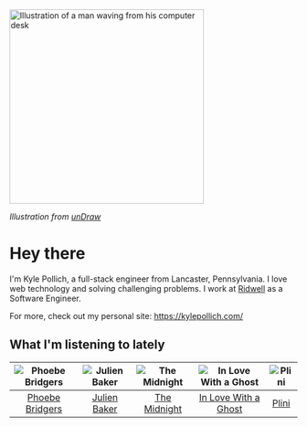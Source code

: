 <img src="https://user-images.githubusercontent.com/6766512/87306713-6f79d900-c4e6-11ea-989a-3242cbfc50c2.png" alt="Illustration of a man waving from his computer desk" height="340" />

_Illustration from [unDraw](https://undraw.co/)_

# Hey there

I'm Kyle Pollich, a full-stack engineer from Lancaster, Pennsylvania. I love web technology and solving challenging problems.
I work at [Ridwell](https://www.ridwell.com/) as a Software Engineer.

For more, check out my personal site: https://kylepollich.com/

## What I'm listening to lately

<!-- begin artists -->
  |![Phoebe Bridgers](https://i.scdn.co/image/3b6a427f0c54c0d116c433462ae1dd48474643d0)|![Julien Baker](https://i.scdn.co/image/823382f2fa75050b8e7e591accdc66bc4f6a32fd)|![The Midnight](https://i.scdn.co/image/aef4c8f3992a5ddb727bd0468854d7e1047a8851)|![In Love With a Ghost](https://i.scdn.co/image/9f708e271d8aa32ea043e53281c27681c4273bf6)|![Plini](https://i.scdn.co/image/835ff128ddd8d8f29e07048ff191ca0b0ef685b3)|
  |:---:|:---:|:---:|:---:|:---:|
  |[Phoebe Bridgers](https://open.spotify.com/artist/1r1uxoy19fzMxunt3ONAkG)|[Julien Baker](https://open.spotify.com/artist/12zbUHbPHL5DGuJtiUfsip)|[The Midnight](https://open.spotify.com/artist/2NFrAuh8RQdQoS7iYFbckw)|[In Love With a Ghost](https://open.spotify.com/artist/21tDFddcOFDYmiobTcls2O)|[Plini](https://open.spotify.com/artist/3Gs10XJ4S4OEFrMRqZJcic)|
<!-- end artists -->
